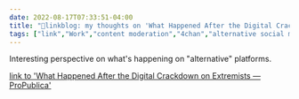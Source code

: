 ```yaml
---
date: 2022-08-17T07:33:51-04:00
title: "🔗linkblog: my thoughts on 'What Happened After the Digital Crackdown on Extremists — ProPublica'"
tags: ["link","Work","content moderation","4chan","alternative social media","Gab","Parler","Truth Social"]
---
```

Interesting perspective on what's happening on "alternative" platforms.
 

[link to 'What Happened After the Digital Crackdown on Extremists — ProPublica'](https://www.propublica.org/article/welton-chang-interview-right-wing-platforms)

